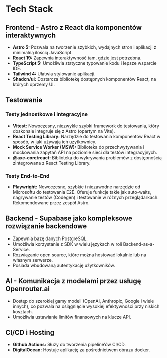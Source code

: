 # Tech Stack

## Frontend - Astro z React dla komponentów interaktywnych

- **Astro 5:** Pozwala na tworzenie szybkich, wydajnych stron i aplikacji z minimalną ilością JavaScript.
- **React 19:** Zapewnia interaktywność tam, gdzie jest potrzebna.
- **TypeScript 5:** Umożliwia statyczne typowanie kodu i lepsze wsparcie IDE.
- **Tailwind 4:** Ułatwia stylowanie aplikacji.
- **Shadcn/ui:** Dostarcza bibliotekę dostępnych komponentów React, na których oprzemy UI.

## Testowanie

### Testy jednostkowe i integracyjne

- **Vitest:** Nowoczesny, niezwykle szybki framework do testowania, który doskonale integruje się z Astro (opartym na Vite).
- **React Testing Library:** Narzędzie do testowania komponentów React w sposób, w jaki używają ich użytkownicy.
- **Mock Service Worker (MSW):** Biblioteka do przechwytywania i mockowania zapytań API na poziomie sieci dla testów integracyjnych.
- **@axe-core/react:** Biblioteka do wykrywania problemów z dostępnością zintegrowana z React Testing Library.

### Testy End-to-End

- **Playwright:** Nowoczesne, szybkie i niezawodne narzędzie od Microsoftu do testowania E2E. Oferuje funkcje takie jak auto-waits, nagrywanie testów (Codegen) i testowanie w różnych przeglądarkach. Rekomendowane przez zespół Astro.

## Backend - Supabase jako kompleksowe rozwiązanie backendowe

- Zapewnia bazę danych PostgreSQL.
- Umożliwia korzystanie z SDK w wielu językach w roli Backend-as-a-Service.
- Rozwiązanie open source, które można hostować lokalnie lub na własnym serwerze.
- Posiada wbudowaną autentykację użytkowników.

## AI - Komunikacja z modelami przez usługę Openrouter.ai

- Dostęp do szerokiej gamy modeli (OpenAI, Anthropic, Google i wiele innych), co pozwala na osiągnięcie wysokiej efektywności przy niskich kosztach.
- Umożliwia ustawianie limitów finansowych na klucze API.

## CI/CD i Hosting

- **Github Actions:** Służy do tworzenia pipeline’ów CI/CD.
- **DigitalOcean:** Hostuje aplikację za pośrednictwem obrazu docker.
